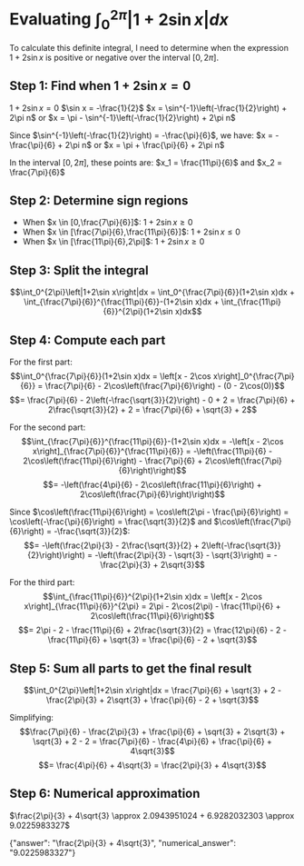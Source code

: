 # Evaluating $\int_0^{2\pi}\left|1+2\sin x\right|dx$

To calculate this definite integral, I need to determine when the expression $1+2\sin x$ is positive or negative over the interval $[0,2\pi]$.

## Step 1: Find when $1+2\sin x = 0$
$1+2\sin x = 0$
$\sin x = -\frac{1}{2}$
$x = \sin^{-1}\left(-\frac{1}{2}\right) + 2\pi n$ or $x = \pi - \sin^{-1}\left(-\frac{1}{2}\right) + 2\pi n$

Since $\sin^{-1}\left(-\frac{1}{2}\right) = -\frac{\pi}{6}$, we have:
$x = -\frac{\pi}{6} + 2\pi n$ or $x = \pi + \frac{\pi}{6} + 2\pi n$

In the interval $[0,2\pi]$, these points are:
$x_1 = \frac{11\pi}{6}$ and $x_2 = \frac{7\pi}{6}$

## Step 2: Determine sign regions
- When $x \in [0,\frac{7\pi}{6}]$: $1+2\sin x \geq 0$
- When $x \in [\frac{7\pi}{6},\frac{11\pi}{6}]$: $1+2\sin x \leq 0$
- When $x \in [\frac{11\pi}{6},2\pi]$: $1+2\sin x \geq 0$

## Step 3: Split the integral
$$\int_0^{2\pi}\left|1+2\sin x\right|dx = \int_0^{\frac{7\pi}{6}}(1+2\sin x)dx + \int_{\frac{7\pi}{6}}^{\frac{11\pi}{6}}-(1+2\sin x)dx + \int_{\frac{11\pi}{6}}^{2\pi}(1+2\sin x)dx$$

## Step 4: Compute each part

For the first part:
$$\int_0^{\frac{7\pi}{6}}(1+2\sin x)dx = \left[x - 2\cos x\right]_0^{\frac{7\pi}{6}} = \frac{7\pi}{6} - 2\cos\left(\frac{7\pi}{6}\right) - (0 - 2\cos(0))$$
$$= \frac{7\pi}{6} - 2\left(-\frac{\sqrt{3}}{2}\right) - 0 + 2 = \frac{7\pi}{6} + 2\frac{\sqrt{3}}{2} + 2 = \frac{7\pi}{6} + \sqrt{3} + 2$$

For the second part:
$$\int_{\frac{7\pi}{6}}^{\frac{11\pi}{6}}-(1+2\sin x)dx = -\left[x - 2\cos x\right]_{\frac{7\pi}{6}}^{\frac{11\pi}{6}} = -\left(\frac{11\pi}{6} - 2\cos\left(\frac{11\pi}{6}\right) - \frac{7\pi}{6} + 2\cos\left(\frac{7\pi}{6}\right)\right)$$
$$= -\left(\frac{4\pi}{6} - 2\cos\left(\frac{11\pi}{6}\right) + 2\cos\left(\frac{7\pi}{6}\right)\right)$$

Since $\cos\left(\frac{11\pi}{6}\right) = \cos\left(2\pi - \frac{\pi}{6}\right) = \cos\left(-\frac{\pi}{6}\right) = \frac{\sqrt{3}}{2}$ and $\cos\left(\frac{7\pi}{6}\right) = -\frac{\sqrt{3}}{2}$:
$$= -\left(\frac{2\pi}{3} - 2\frac{\sqrt{3}}{2} + 2\left(-\frac{\sqrt{3}}{2}\right)\right) = -\left(\frac{2\pi}{3} - \sqrt{3} - \sqrt{3}\right) = -\frac{2\pi}{3} + 2\sqrt{3}$$

For the third part:
$$\int_{\frac{11\pi}{6}}^{2\pi}(1+2\sin x)dx = \left[x - 2\cos x\right]_{\frac{11\pi}{6}}^{2\pi} = 2\pi - 2\cos(2\pi) - \frac{11\pi}{6} + 2\cos\left(\frac{11\pi}{6}\right)$$
$$= 2\pi - 2 - \frac{11\pi}{6} + 2\frac{\sqrt{3}}{2} = \frac{12\pi}{6} - 2 - \frac{11\pi}{6} + \sqrt{3} = \frac{\pi}{6} - 2 + \sqrt{3}$$

## Step 5: Sum all parts to get the final result
$$\int_0^{2\pi}\left|1+2\sin x\right|dx = \frac{7\pi}{6} + \sqrt{3} + 2 - \frac{2\pi}{3} + 2\sqrt{3} + \frac{\pi}{6} - 2 + \sqrt{3}$$

Simplifying:
$$\frac{7\pi}{6} - \frac{2\pi}{3} + \frac{\pi}{6} + \sqrt{3} + 2\sqrt{3} + \sqrt{3} + 2 - 2 = \frac{7\pi}{6} - \frac{4\pi}{6} + \frac{\pi}{6} + 4\sqrt{3}$$
$$= \frac{4\pi}{6} + 4\sqrt{3} = \frac{2\pi}{3} + 4\sqrt{3}$$

## Step 6: Numerical approximation
$\frac{2\pi}{3} + 4\sqrt{3} \approx 2.0943951024 + 6.9282032303 \approx 9.0225983327$

{"answer": "\\frac{2\\pi}{3} + 4\\sqrt{3}", "numerical_answer": "9.0225983327"}